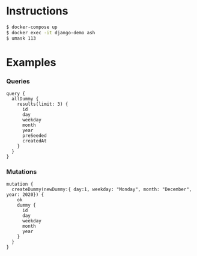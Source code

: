 # Instructions

```bash
$ docker-compose up
$ docker exec -it django-demo ash
$ umask 113
```


# Examples


### Queries
```
query {
  allDummy {
    results(limit: 3) {
      id
      day
      weekday
      month
      year
      preSeeded
      createdAt
    }
  }
}
```


### Mutations

```
mutation {
  createDummy(newDummy:{ day:1, weekday: "Monday", month: "December", year: 2020}) {
    ok
    dummy {
      id
      day
      weekday
      month
      year
    }
  }
}
```